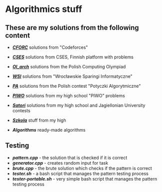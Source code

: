# Algorithmics stuff

## These are my solutions from the following content

- ***[CFORC](https://codeforces.com/)***
solutions from "Codeforces"

- ***[CSES](https://cses.fi/problemset/list/)***
solutions from CSES, Finnish platform with problems

- ***[OI_arch](https://szkopul.edu.pl/p/default/problemset/oi)***
solutions from the Polish Computing Olympiad

- ***[WSI](https://solve.edu.pl/~sparingi/tasks)***
solutions from "Wrocławskie Sparingi Informatyczne"

- ***[PA](https://potyczki.mimuw.edu.pl/)***
solutions from the Polish contest "Potyczki Algorytmiczne"

- ***[PIWO](https://szkopul.edu.pl/c/piwo-202021/p/)***
solutions from my high school "PIWO" problems

- ***[Satori](https://satori.tcs.uj.edu.pl/)***
solutions from my high school and Jagiellonian University contests

- ***[Szkola](https://szkopul.edu.pl/)***
stuff from my high 

- ***Algorithms***
ready-made algorithms

## Testing

+ ***pattern.cpp*** - the solution that is checked if it is correct
+ ***generator.cpp*** - creates random input for task
+ ***brute.cpp*** - the brute solution which checks if the pattern is correct
+ ***tester.sh*** - a bash script that manages the pattern testing process
+ ***tester-portable.sh*** - very simple bash script that manages the pattern testing process
